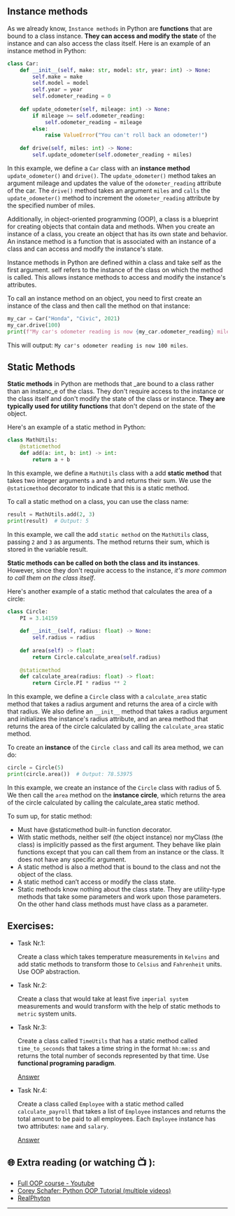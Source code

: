 ## Instance methods
As we already know, `Instance methods` in Python are **functions** that are bound to a class instance. **They can access and modify the state** of the instance and can also access the class itself. Here is an example of an instance method in Python:

```python
class Car:
    def __init__(self, make: str, model: str, year: int) -> None:
        self.make = make
        self.model = model
        self.year = year
        self.odometer_reading = 0
    
    def update_odometer(self, mileage: int) -> None:
        if mileage >= self.odometer_reading:
            self.odometer_reading = mileage
        else:
            raise ValueError("You can't roll back an odometer!")
    
    def drive(self, miles: int) -> None:
        self.update_odometer(self.odometer_reading + miles)

```

In this example, we define a `Car` class with an **instance method** `update_odometer()` and `drive()`.  The `update_odometer()` method takes an argument mileage and updates the value of the `odometer_reading` attribute of the car. The `drive()` method takes an argument `miles` and `calls` the `update_odometer()` method to increment the `odometer_reading` attribute by the specified number of miles.

Additionally, in object-oriented programming (OOP), a class is a blueprint for creating objects that contain data and methods. When you create an instance of a class, you create an object that has its own state and behavior. An instance method is a function that is associated with an instance of a class and can access and modify the instance's state.

Instance methods in Python are defined within a class and take self as the first argument. self refers to the instance of the class on which the method is called. This allows instance methods to access and modify the instance's attributes.

To call an instance method on an object, you need to first create an instance of the class and then call the method on that instance:

```python
my_car = Car("Honda", "Civic", 2021)
my_car.drive(100)
print(f"My car's odometer reading is now {my_car.odometer_reading} miles.")

```

This will output: `My car's odometer reading is now 100 miles`.

## Static Methods 
**Static methods** in Python are methods that _are bound to a class rather than an instanc_e of the class. They don't require access to the instance or the class itself and don't modify the state of the class or instance. **They are typically used for utility functions** that don't depend on the state of the object.

Here's an example of a static method in Python:

```python
class MathUtils:
    @staticmethod
    def add(a: int, b: int) -> int:
        return a + b

```
In this example, we define a `MathUtils` class with a add **static method** that takes two integer arguments `a` and `b` and returns their sum. We use the `@staticmethod` decorator to indicate that this is a static method.

To call a static method on a class, you can use the class name:

```python
result = MathUtils.add(2, 3)
print(result)  # Output: 5
```

In this example, we call the add `static method` on the `MathUtils` class, passing `2` and `3` as arguments. The method returns their sum, which is stored in the variable result.

**Static methods can be called on both the class and its instances**. However, since they don't require access to the instance, _it's more common to call them on the class itself_.

Here's another example of a static method that calculates the area of a circle:

```python
class Circle:
    PI = 3.14159
    
    def __init__(self, radius: float) -> None:
        self.radius = radius
    
    def area(self) -> float:
        return Circle.calculate_area(self.radius)
    
    @staticmethod
    def calculate_area(radius: float) -> float:
        return Circle.PI * radius ** 2

```
In this example, we define a `Circle` class with a `calculate_area` static method that takes a radius argument and returns the area of a circle with that radius. We also define an `__init__` method that takes a radius argument and initializes the instance's radius attribute, and an area method that returns the area of the circle calculated by calling the `calculate_area` static method.

To create an **instance** of the `Circle class` and call its area method, we can do:

```python
circle = Circle(5)
print(circle.area())  # Output: 78.53975
```

In this example, we create an instance of the `Circle` class with radius of 5. We then call the `area` method on the **instance circle**, which returns the area of the circle calculated by calling the calculate_area static method.

To sum up, for static method: 
 - Must have @staticmethod built-in function decorator.
 - With static methods, neither self (the object instance) nor myClass (the class) is implicitly passed as the first argument. They behave like plain
   functions except that you can call them from an instance or the class. It does not have any specific argument.
 - A static method is also a method that is bound to the class and not the object of the class.
 - A static method can’t access or modify the class state.
 - Static methods know nothing about the class state. They are utility-type methods that take some parameters and work upon those parameters. On the 
   other hand class methods must have class as a parameter.


## Exercises: 

* Task Nr.1:  

  Create a class which takes temperature measurements in `Kelvins` and add static methods to transform those to `Celsius` and `Fahrenheit` units. Use 
  OOP abstraction. 


* Task Nr.2:
 
  Create a class that would take at least five `imperial system` measurements and would transform with the help of static methods to `metric` system 
  units.

* Task Nr.3:

  Create a class called `TimeUtils` that has a static method called `time_to_seconds` that takes a time string in the format `hh:mm:ss` and returns the 
  total number of seconds represented by that time. Use **functional programing paradigm**.

  [Answer](https://github.com/CodeAcademy-Online/python-new-material-level2/wiki/Z:-Exercise-answers.#task-nr-3-2) 

* Task Nr.4: 

  Create a class called `Employee` with a static method called `calculate_payroll` that takes a list of `Employee` instances and returns the total amount 
  to be paid to all employees. Each `Employee` instance has two attributes: `name` and `salary`.

  [Answer](https://github.com/CodeAcademy-Online/python-new-material-level2/wiki/Z:-Exercise-answers.#task-nr-4-1) 


## 🌐  Extra reading (or watching 📺 ):

* [Full OOP course - Youtube](https://www.youtube.com/watch?v=Ej_02ICOIgs)
* [Corey Schafer: Python OOP Tutorial (multiple videos)](https://www.youtube.com/watch?v=ZDa-Z5JzLYM)
* [RealPhyton](https://realpython.com/instance-class-and-static-methods-demystified/)
***